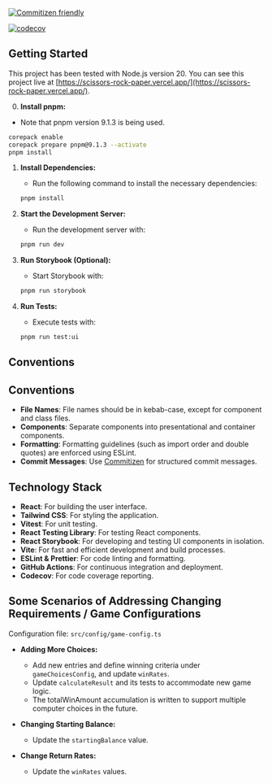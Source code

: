 
[![Commitizen friendly](https://img.shields.io/badge/commitizen-friendly-brightgreen.svg)](http://commitizen.github.io/cz-cli/)

[![codecov](https://codecov.io/gh/pahans/scissors-rock-paper/graph/badge.svg?token=SGVJDWAMAI)](https://codecov.io/gh/pahans/scissors-rock-paper)

## Getting Started

This project has been tested with Node.js version 20.
You can see this project live at [https://scissors-rock-paper.vercel.app/](https://scissors-rock-paper.vercel.app/).

0. **Install pnpm:**
  - Note that pnpm version 9.1.3 is being used.
  ```bash
  corepack enable
  corepack prepare pnpm@9.1.3 --activate
  pnpm install
  ```

1. **Install Dependencies:**
   - Run the following command to install the necessary dependencies:
   ```bash
   pnpm install
   ```

2. **Start the Development Server:**
   - Run the development server with:
   ```bash
   pnpm run dev
   ```

3. **Run Storybook (Optional):**
   - Start Storybook with:
   ```bash
   pnpm run storybook
   ```

4. **Run Tests:**
   - Execute tests with:
   ```bash
   pnpm run test:ui
   ```

## Conventions
## Conventions
- **File Names**: File names should be in kebab-case, except for component and class files.
- **Components**: Separate components into presentational and container components.
- **Formatting**: Formatting guidelines (such as import order and double quotes) are enforced using ESLint.
- **Commit Messages**: Use [Commitizen](https://commitizen-tools.github.io/commitizen/) for structured commit messages. 

## Technology Stack
- **React**: For building the user interface.
- **Tailwind CSS**: For styling the application.
- **Vitest**: For unit testing.
- **React Testing Library**: For testing React components.
- **React Storybook**: For developing and testing UI components in isolation.
- **Vite**: For fast and efficient development and build processes.
- **ESLint & Prettier**: For code linting and formatting.
- **GitHub Actions**: For continuous integration and deployment.
- **Codecov**: For code coverage reporting.

## Some Scenarios of Addressing Changing Requirements / Game Configurations

Configuration file: `src/config/game-config.ts`

- **Adding More Choices:**
  - Add new entries and define winning criteria under `gameChoicesConfig`, and update `winRates`.
  - Update `calculateResult` and its tests to accommodate new game logic.
  - The totalWinAmount accumulation is written to support multiple computer choices in the future.

- **Changing Starting Balance:**
  - Update the `startingBalance` value.

- **Change Return Rates:**
  - Update the `winRates` values.
